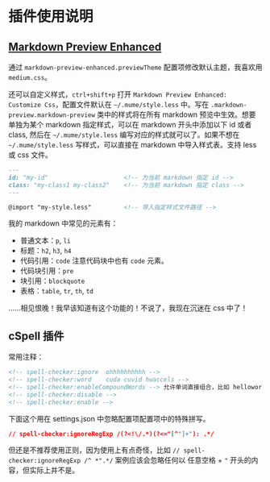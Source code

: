<!-- spell-checker:ignore mume -->
<!-- spell-checker:word runonsave -->

# 插件使用说明

## [Markdown Preview Enhanced](https://shd101wyy.github.io/markdown-preview-enhanced/#/zh-cn/customize-css)

通过 `markdown-preview-enhanced.previewTheme` 配置项修改默认主题，我喜欢用 `medium.css`。

还可以自定义样式，`ctrl+shift+p` 打开 `Markdown Preview Enhanced: Customize Css`，配置文件默认在 `~/.mume/style.less` 中。写在 `.markdown-preview.markdown-preview` 类中的样式将在所有 markdown 预览中生效。想要单独为某个 markdown 指定样式，可以在 markdown 开头中添加以下 id 或者 class, 然后在 `~/.mume/style.less` 编写对应的样式就可以了。如果不想在 `~/.mume/style.less` 写样式，可以直接在 markdown 中导入样式表。支持 less 或 css 文件。

```md
---
id: "my-id"                     <!-- 为当前 markdown 指定 id -->
class: "my-class1 my-class2"    <!-- 为当前 markdown 指定 class -->
---

@import "my-style.less"         <!-- 导入指定样式文件路径 -->
```

我的 markdown 中常见的元素有：

- 普通文本：`p`, `li`
- 标题：`h2`, `h3`, `h4`
- 代码引用：`code` 注意代码块中也有 `code` 元素。
- 代码块引用：`pre`
- 块引用：`blockquote`
- 表格：`table`, `tr`, `th`, `td`

……相见恨晚！我早该知道有这个功能的！不说了，我现在沉迷在 css 中了！

## cSpell 插件

常用注释：

```markdown
<!-- spell-checker:ignore  ohhhhhhhhhh -->
<!-- spell-checker:word    cuda cuvid hwaccels -->
<!-- spell-checker:enableCompoundWords --> 允许单词直接组合，比如 helloworld。但不一定有效，比如 runonsave
<!-- spell-checker:disable -->
<!-- spell-checker:enable -->
```

下面这个用在 settings.json 中忽略配置项配置项中的特殊拼写。

```json
// spell-checker:ignoreRegExp /(?<!\/.*)(?<="[^"]+"): .*/
```

但还是不推荐使用正则，因为使用上有点奇怪，比如 `// spell-checker:ignoreRegExp /^ *".*/` 案例应该会忽略任何以 任意空格 + `"` 开头的内容，但实际上并不是。
